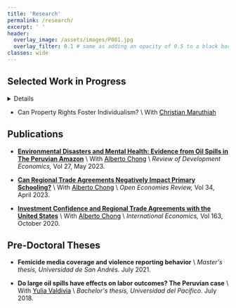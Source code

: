 ```yaml
---
title: 'Research'
permalink: /research/
excerpt: ' '
header:
  overlay_image: /assets/images/P001.jpg
  overlay_filter: 0.1 # same as adding an opacity of 0.5 to a black background
classes: wide
---
```


## Selected Work in Progress


<details>

    <summary>Labor Market Flexibility and Gender Heterogeneity in Labor Allocation: Evidence from the Brazilian Labor Reform</summary>

    Abstract.- Does greater flexibility create job opportunities and improve labor allocation? Within the context of high regulation costs that impose constraints on working hours, I investigate how firms and workers respond to the 2017 Brazilian labor reform, a policy that removed constraints on flexible work schedules. Leveraging matched employer-employee data and firm-level variation on hours worked, I show that this policy change led to an increase in employment, especially in part-time positions. Notably, women experienced greater employment gains. At the state level, I observe that while the reform did not significantly impact unemployment rates, it contributed to reduce informality, which accounted for 40% of the workforce in 2016. Gender-specific analysis suggests that this effect is mostly driven by men transitioning from informal to formal employment, whereas women seem to reallocate within the formal market. These findings highlight the interplay between labor market flexibility and gender disparities, emphasizing the potential of such reforms to reshape employment allocation. The case of the Brazilian reform provides a more nuanced view when informality is taken into account. 	
</details>


* Can Property Rights Foster Individualism? \\
  With <a href="https://christian-maruthiah.com/" style="color: black; text-decoration: underline;">Christian Maruthiah</a>

## Publications

* **[Environmental Disasters and Mental Health: Evidence from Oil Spills in The Peruvian Amazon](https://doi.org/10.1111/rode.12955)** \\
  With <a href="https://aysps.gsu.edu/profile/alberto-chong/" style="color: black; text-decoration: underline;">Alberto Chong</a> \\
  _Review of Development Economics,_
  Vol 27, May 2023. 

* **[Can Regional Trade Agreements Negatively Impact Primary Schooling?](https://doi.org/10.1007/s11079-022-09674-6)** \\
  With <a href="https://aysps.gsu.edu/profile/alberto-chong/" style="color: black; text-decoration: underline;">Alberto Chong</a> \\
  _Open Economies Review,_
  Vol 34, April 2023. 

* **[Investment Confidence and Regional Trade Agreements with the United States](https://doi.org/10.1016/j.inteco.2020.05.001)** \\
  With <a href="https://aysps.gsu.edu/profile/alberto-chong/" style="color: black; text-decoration: underline;">Alberto Chong</a> \\
  _International Economics,_
  Vol 163, October 2020. 


## Pre-Doctoral Theses

* **Femicide media coverage and violence reporting behavior** \\
  _Master's thesis, Universidad de San Andrés._
  July 2021. <a href="https://repositorio.udesa.edu.ar/jspui/bitstream/10908/18510/1/%5bP%5d%5bW%5d%20T.M.%20Eco.%20Srebot%20Roeder%2c%20Carla%20Mar%c3%ada.pdf"><i class="fas fa-fw fa-file-pdf zoom" style="font-size:24px;color:#0099cc" aria-hidden="true"></i></a>

* **Do large oil spills have effects on labor outcomes? The Peruvian case** \\
  With <a href="https://pe.linkedin.com/in/yulia-valdivia-rivera-30596" style="color: black; text-decoration: underline;">Yulia Valdivia</a> \\
  _Bachelor's thesis, Universidad del Pacífico._
  July 2018. <a href="https://repositorio.up.edu.pe/bitstream/handle/11354/3006/DI17.pdf?sequence=1&isAllowed=y"><i class="fas fa-fw fa-file-pdf zoom" style="font-size:24px;color:#0099cc" aria-hidden="true"></i></a>
